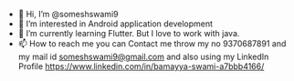 - 👋 Hi, I’m @someshswami9
- 👀 I’m interested in Android application development
- 🌱 I’m currently learning Flutter. But I love to work with java.
- 📫 How to reach me you can Contact me throw my no 9370687891 and my mail id someshswami9@gmail.com
and also using my LinkedIn Profile https://www.linkedin.com/in/bamayya-swami-a7bbb4166/

<!---
someshswami9/someshswami9 is a ✨ special ✨ repository because its `README.md` (this file) appears on your GitHub profile.
You can click the Preview link to take a look at your changes.
--->
